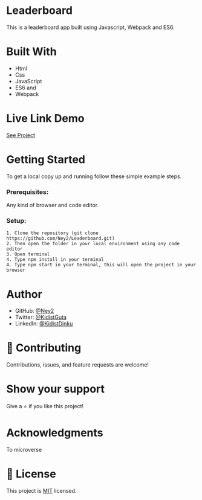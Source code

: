 # Leaderboard
This is a leaderboard app built using Javascript, Webpack and ES6. 
# Built With
- Html
- Css
- JavaScript
- ES6 and
- Webpack

# Live Link Demo

  [See Project](https://unique-sfogliatella-e03374.netlify.app/)
  
# Getting Started

To get a local copy up and running follow these simple example steps.
### Prerequisites:

Any kind of browser and code editor.

### Setup:

    1. Clone the repository (git clone https://github.com/Ney2/Leaderboard.git)
    2. Then open the folder in your local environment using any code editor
    3. Open terminal
    4. Type npm install in your terminal
    4. Type npm start in your terminal, this will open the project in your browser

# Author 

- GitHub: [@Ney2](https://github.com/Ney2)
- Twitter: [@KidistGuta](https://twitter.com/GutaKidist)
- LinkedIn: [@KidistDinku](https://www.linkedin.com/in/kidist-guta-014025183/)
# 🤝 Contributing

Contributions, issues, and feature requests are welcome!

# Show your support

Give a ⭐️ if you like this project!

# Acknowledgments

To microverse

# 📝 License

This project is [MIT](https://github.com/microverseinc/readme-template/blob/master/MIT.md) licensed.
